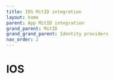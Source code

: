 ```yaml
---
title: IOS MitID integration
layout: home
parent: App MitID integration
grand_parent: MitID
grand_grand_parent: Identity providers
nav_order: 2
---
```


# IOS
